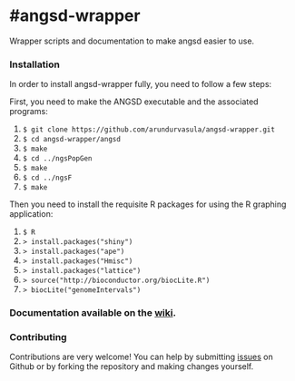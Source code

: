#angsd-wrapper
=============

Wrapper scripts and documentation to make angsd easier to use.

### Installation
In order to install angsd-wrapper fully, you need to follow a few steps:

First, you need to make the ANGSD executable and the associated programs:

1. `$ git clone https://github.com/arundurvasula/angsd-wrapper.git`
2. `$ cd angsd-wrapper/angsd`
3. `$ make`
4. `$ cd ../ngsPopGen`
5. `$ make`
6. `$ cd ../ngsF`
7. `$ make`

Then you need to install the requisite R packages for using the R graphing application:

1. `$ R`
2. `> install.packages("shiny")`
3. `> install.packages("ape")`
4. `> install.packages("Hmisc")`
5. `> install.packages("lattice")`
5. `> source("http://bioconductor.org/biocLite.R")`
6. `> biocLite("genomeIntervals")`


### Documentation available on the [wiki](https://github.com/arundurvasula/angsd-wrapper/wiki).


### Contributing
Contributions are very welcome! You can help by submitting [issues](https://github.com/arundurvasula/angsd-wrapper/issues) on Github or by forking the repository and making changes yourself.

